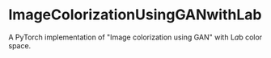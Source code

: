 # ImageColorizationUsingGANwithLab

A PyTorch implementation of "Image colorization using GAN" with L*a*b color space.
